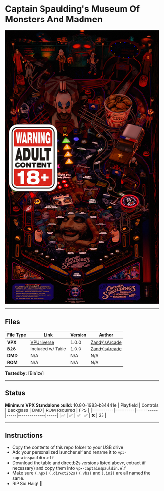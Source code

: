 # Captain Spaulding's Museum Of Monsters And Madmen 

![Table Preview](https://raw.githubusercontent.com/Bla1ze/vpx-images/refs/heads/main/vpx-captainspauldin.png)

---

## Files
| File Type | Link | Version | Author | 
|-----------|--------|----------|--------------|
| **VPX** | [VPUniverse](https://vpuniverse.com/files/file/23876-captain-spauldings-museum-of-monsters-and-madmen/) | 1.0.0 | [Zandy'sArcade](https://vpuniverse.com/profile/57949-zandysarcade/) |
| **B2S** | Included w/ Table | 1.0.0 |[Zandy'sArcade](https://vpuniverse.com/profile/57949-zandysarcade/) |
| **DMD** | N/A | N/A | N/A |
| **ROM** | N/A | N/A | N/A |

**Tested by:** [Bla1ze]

---

## Status 
**Minimum VPX Standalone build:** 10.8.0-1983-b84441e
| Playfield | Controls | Backglass | DMD | ROM Required | FPS | 
|-----------|----------|-----------|-----|--------------|-----|
| :white_check_mark: | :white_check_mark: | :white_check_mark: | :white_check_mark: | :x: | 35 |

---

## Instructions

- Copy the contents of this repo folder to your USB drive
- Add your personalized launcher.elf and rename it to `vpx-captainspauldin.elf`
- Download the table and directb2s versions listed above, extract (if necessary) and copy them into `vpx-captainspauldin.elf`
- Make sure `(.vpx)` `(.direct2b2s)` `(.vbs)` and `(.ini)` are all named the same.
- RIP Sid Haig! 🤡
